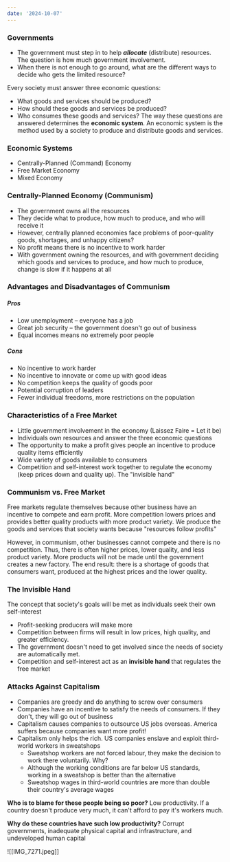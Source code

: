 ```yaml
---
date: '2024-10-07'
---
```

### Governments
- The government must step in to help ***allocate*** (distribute) resources. The question is how much government involvement.
- When there is not enough to go around, what are the different ways to decide who gets the limited resource?

Every society must answer three economic questions:
- What goods and services should be produced?
- How should these goods and services be produced?
- Who consumes these goods and services?
The way these questions are answered determines the **economic system**. An economic system is the method used by a society to produce and distribute goods and services.
### Economic Systems
- Centrally-Planned (Command) Economy
- Free Market Economy
- Mixed Economy
### Centrally-Planned Economy (Communism)
- The government owns all the resources
- They decide what to produce, how much to produce, and who will receive it
- However, centrally planned economies face problems of poor-quality goods, shortages, and unhappy citizens?
- No profit means there is no incentive to work harder
- With government owning the resources, and with government deciding which goods and services to produce, and how much to produce, change is slow if it happens at all

### Advantages and Disadvantages of Communism
##### Pros
- Low unemployment – everyone has a job
- Great job security – the government doesn't go out of business
- Equal incomes means no extremely poor people
##### Cons
- No incentive to work harder
- No incentive to innovate or come up with good ideas
- No competition keeps the quality of goods poor
- Potential corruption of leaders
- Fewer individual freedoms, more restrictions on the population

### Characteristics of a Free Market
- Little government involvement in the economy (Laissez Faire = Let it be)
- Individuals own resources and answer the three economic questions
- The opportunity to make a profit gives people an incentive to produce quality items efficiently
- Wide variety of goods available to consumers
- Competition and self-interest work together to regulate the economy (keep prices down and quality up). The "invisible hand"

### Communism vs. Free Market
Free markets regulate themselves because other business have an incentive to compete and earn profit. More competition lowers prices and provides better quality products with more product variety. We produce the goods and services that society wants because "resources follow profits"

However, in communism, other businesses cannot compete and there is no competition. Thus, there is often higher prices, lower quality, and less product variety. More products will not be made until the government creates a new factory. The end result: there is a shortage of goods that consumers want, produced at the highest prices and the lower quality.

### The Invisible Hand
The concept that society's goals will be met as individuals seek their own self-interest
- Profit-seeking producers will make more
- Competition between firms will result in low prices, high quality, and greater efficiency.
- The government doesn't need to get involved since the needs of society are automatically met.
- Competition and self-interest act as an **invisible hand** that regulates the free market

### Attacks Against Capitalism
- Companies are greedy and do anything to screw over consumers
- Companies have an incentive to satisfy the needs of consumers. If they don't, they will go out of business
- Capitalism causes companies to outsource US jobs overseas. America suffers because companies want more profit!
- Capitalism only helps the rich. US companies enslave and exploit third-world workers in sweatshops
	- Sweatshop workers are not forced labour, they make the decision to work there voluntarily. Why?
	- Although the working conditions are far below US standards, working in a sweatshop is better than the alternative
	- Sweatshop wages in third-world countries are more than double their country's average wages

**Who is to blame for these people being so poor?** Low productivity. If a country doesn't produce very much, it can't afford to pay it's workers much.

**Why do these countries have such low productivity?** Corrupt governments, inadequate physical capital and infrastructure, and undeveloped human capital

![[IMG_7271.jpeg]]



